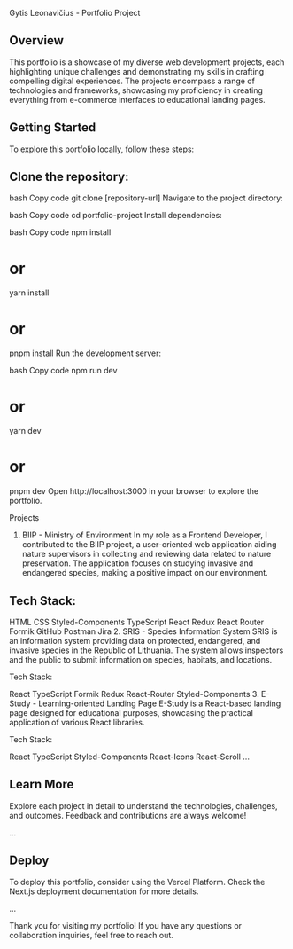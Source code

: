 Gytis Leonavičius - Portfolio Project
## Overview
This portfolio is a showcase of my diverse web development projects, each highlighting unique challenges and demonstrating my skills in crafting compelling digital experiences. The projects encompass a range of technologies and frameworks, showcasing my proficiency in creating everything from e-commerce interfaces to educational landing pages.

## Getting Started
To explore this portfolio locally, follow these steps:

## Clone the repository:

bash
Copy code
git clone [repository-url]
Navigate to the project directory:

bash
Copy code
cd portfolio-project
Install dependencies:

bash
Copy code
npm install
# or
yarn install
# or
pnpm install
Run the development server:

bash
Copy code
npm run dev
# or
yarn dev
# or
pnpm dev
Open http://localhost:3000 in your browser to explore the portfolio.

Projects
1. BIIP - Ministry of Environment
In my role as a Frontend Developer, I contributed to the BIIP project, a user-oriented web application aiding nature supervisors in collecting and reviewing data related to nature preservation. The application focuses on studying invasive and endangered species, making a positive impact on our environment.

## Tech Stack:

HTML
CSS
Styled-Components
TypeScript
React
Redux
React Router
Formik
GitHub
Postman
Jira
2. SRIS - Species Information System
SRIS is an information system providing data on protected, endangered, and invasive species in the Republic of Lithuania. The system allows inspectors and the public to submit information on species, habitats, and locations.

Tech Stack:

React
TypeScript
Formik
Redux
React-Router
Styled-Components
3. E-Study - Learning-oriented Landing Page
E-Study is a React-based landing page designed for educational purposes, showcasing the practical application of various React libraries.

Tech Stack:

React
TypeScript
Styled-Components
React-Icons
React-Scroll
...

## Learn More
Explore each project in detail to understand the technologies, challenges, and outcomes. Feedback and contributions are always welcome!

...

## Deploy
To deploy this portfolio, consider using the Vercel Platform. Check the Next.js deployment documentation for more details.

...

Thank you for visiting my portfolio! If you have any questions or collaboration inquiries, feel free to reach out.